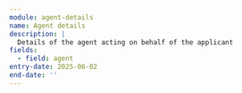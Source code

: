 ```yaml
---
module: agent-details
name: Agent details
description: |
  Details of the agent acting on behalf of the applicant
fields:
  - field: agent
entry-date: 2025-06-02
end-date: ''
---
```

